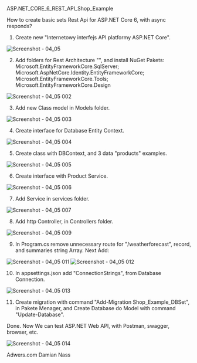 
ASP.NET_CORE_6_REST_API_Shop_Example

How to create basic sets Rest Api for ASP.NET Core 6, with async responds?

1. Create new "Internetowy interfejs API platformy ASP.NET Core".
 
![Screenshot - 04_05](https://user-images.githubusercontent.com/55595642/166802562-7225eab0-5124-4554-bbf2-199eebda681b.png)

2. Add folders for Rest Architecture "", and install NuGet Pakets: Microsoft.EntityFrameworkCore.SqlServer; 
Microsoft.AspNetCore.Identity.EntityFrameworkCore; Microsoft.EntityFrameworkCore.Tools; Microsoft.EntityFrameworkCore.Design

![Screenshot - 04_05 002](https://user-images.githubusercontent.com/55595642/166802849-27632ded-c508-4fa3-a034-1c35c48e526f.png)


3. Add new Class model in Models folder.

![Screenshot - 04_05 003](https://user-images.githubusercontent.com/55595642/166802879-8c127dcf-d732-4eee-b706-a03290dbe7ef.png)


4. Create interface for Database Entity Context.

![Screenshot - 04_05 004](https://user-images.githubusercontent.com/55595642/166802897-5982c1e5-c11b-41bb-b787-bbd4bab132ec.png)


5. Create class with DBContext, and 3 data "products" examples.

![Screenshot - 04_05 005](https://user-images.githubusercontent.com/55595642/166802908-153df7ba-66ce-4f90-ba3c-e47fff9c5bb7.png)


6. Create interface with Product Service.

![Screenshot - 04_05 006](https://user-images.githubusercontent.com/55595642/166802928-fc11ce84-413d-4c20-9e1c-87b78300372a.png)


7. Add Service in services folder.

![Screenshot - 04_05 007](https://user-images.githubusercontent.com/55595642/166802944-c74da961-6851-46c8-ba0b-febd07e0c88d.png)


8. Add http Controller, in Controllers folder.

![Screenshot - 04_05 009](https://user-images.githubusercontent.com/55595642/166802991-49608077-0c50-4f5d-b1a3-23a30d399bf7.png)


9. In Program.cs remove unnecessary route for "/weatherforecast", record, and summaries string Array. Next Add:

![Screenshot - 04_05 011](https://user-images.githubusercontent.com/55595642/166803028-ab2544ab-ffdd-4dba-8978-f938fdc1f1ed.png)
![Screenshot - 04_05 012](https://user-images.githubusercontent.com/55595642/166803039-70405708-2969-4553-a5e3-27a60313c6f0.png)

10. In appsettings.json add "ConnectionStrings", from Database Connection.

![Screenshot - 04_05 013](https://user-images.githubusercontent.com/55595642/166803073-981d9ddf-7c60-4375-a363-cb683342931c.png)

11. Create migration with command "Add-Migration Shop_Example_DBSet", in Pakete Menager, and Create Database do Model with command "Update-Database".

Done.
Now We can test ASP.NET Web API, with Postman, swagger, browser, etc.

![Screenshot - 04_05 014](https://user-images.githubusercontent.com/55595642/166804294-21d20dd3-fe98-4fa2-8c6d-dfcda241b23e.png)




Adwers.com Damian Nass
